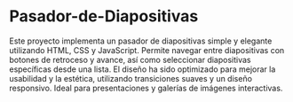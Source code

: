 # Pasador-de-Diapositivas
Este proyecto implementa un pasador de diapositivas simple y elegante utilizando HTML, CSS y JavaScript. Permite navegar entre diapositivas con botones de retroceso y avance, así como seleccionar diapositivas específicas desde una lista. El diseño ha sido optimizado para mejorar la usabilidad y la estética, utilizando transiciones suaves y un diseño responsivo. Ideal para presentaciones y galerías de imágenes interactivas.
